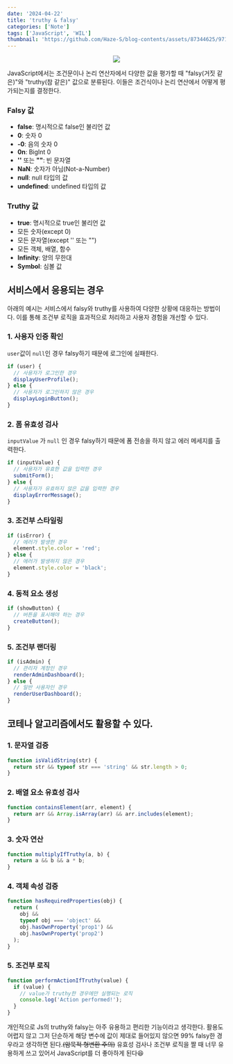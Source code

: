 ```yaml
---
date: '2024-04-22'
title: 'truthy & falsy'
categories: ['Note']
tags: ['JavaScript', 'WIL']
thumbnail: 'https://github.com/Haze-S/blog-contents/assets/87344625/9710b7e5-013d-4432-88b8-4410b0e00e41'
---
```


<p align=center>
  <img src="https://github.com/Haze-S/blog-contents/assets/87344625/9710b7e5-013d-4432-88b8-4410b0e00e41">
</p>

JavaScript에서는 조건문이나 논리 연산자에서 다양한 값을 평가할 때 "falsy(거짓 같은)"와 "truthy(참 같은)" 값으로 분류된다. 이들은 조건식이나 논리 연산에서 어떻게 평가되는지를 결정한다.

### **Falsy 값**

- **false**: 명시적으로 false인 불리언 값
- **0**: 숫자 0
- **-0**: 음의 숫자 0
- **0n**: BigInt 0
- **''** 또는 **""**: 빈 문자열
- **NaN**: 숫자가 아님(Not-a-Number)
- **null**: null 타입의 값
- **undefined**: undefined 타입의 값

### **Truthy 값**

- **true**: 명시적으로 true인 불리언 값
- 모든 숫자(except 0)
- 모든 문자열(except '' 또는 "")
- 모든 객체, 배열, 함수
- **Infinity**: 양의 무한대
- **Symbol**: 심볼 값

## 서비스에서 응용되는 경우

아래의 예시는 서비스에서 falsy와 truthy를 사용하여 다양한 상황에 대응하는 방법이다. 이를 통해 조건부 로직을 효과적으로 처리하고 사용자 경험을 개선할 수 있다.

### 1. 사용자 인증 확인

`user`값이 `null`인 경우 falsy하기 때문에 로그인에 실패한다.

```jsx
if (user) {
  // 사용자가 로그인한 경우
  displayUserProfile();
} else {
  // 사용자가 로그인하지 않은 경우
  displayLoginButton();
}
```

### 2. 폼 유효성 검사

`inputValue` 가 `null` 인 경우 falsy하기 때문에 폼 전송을 하지 않고 에러 메세지를 출력한다.

```jsx
if (inputValue) {
  // 사용자가 유효한 값을 입력한 경우
  submitForm();
} else {
  // 사용자가 유효하지 않은 값을 입력한 경우
  displayErrorMessage();
}
```

### 3. 조건부 스타일링

```jsx
if (isError) {
  // 에러가 발생한 경우
  element.style.color = 'red';
} else {
  // 에러가 발생하지 않은 경우
  element.style.color = 'black';
}
```

### 4. 동적 요소 생성

```jsx
if (showButton) {
  // 버튼을 표시해야 하는 경우
  createButton();
}
```

### 5. 조건부 랜더링

```jsx
if (isAdmin) {
  // 관리자 계정인 경우
  renderAdminDashboard();
} else {
  // 일반 사용자인 경우
  renderUserDashboard();
}
```

## 코테나 알고리즘에서도 활용할 수 있다.

### 1. 문자열 검증

```jsx
function isValidString(str) {
  return str && typeof str === 'string' && str.length > 0;
}
```

### 2. 배열 요소 유효성 검사

```jsx
function containsElement(arr, element) {
  return arr && Array.isArray(arr) && arr.includes(element);
}
```

### 3. 숫자 연산

```jsx
function multiplyIfTruthy(a, b) {
  return a && b && a * b;
}
```

### 4. 객체 속성 검증

```jsx
function hasRequiredProperties(obj) {
  return (
    obj &&
    typeof obj === 'object' &&
    obj.hasOwnProperty('prop1') &&
    obj.hasOwnProperty('prop2')
  );
}
```

### 5. 조건부 로직

```jsx
function performActionIfTruthy(value) {
  if (value) {
    // value가 truthy한 경우에만 실행되는 로직
    console.log('Action performed!');
  }
}
```

개인적으로 Js의 truthy와 falsy는 아주 유용하고 편리한 기능이라고 생각한다. 활용도 어렵지 않고 그저 단순하게 해당 변수에 값이 제대로 들어있지 않으면 99% falsy한 경우라고 생각하면 된다.~~(암묵적 형변환 주의)~~ 유효성 검사나 조건부 로직을 짤 때 너무 유용하게 쓰고 있어서 JavaScript를 더 좋아하게 된다😆
